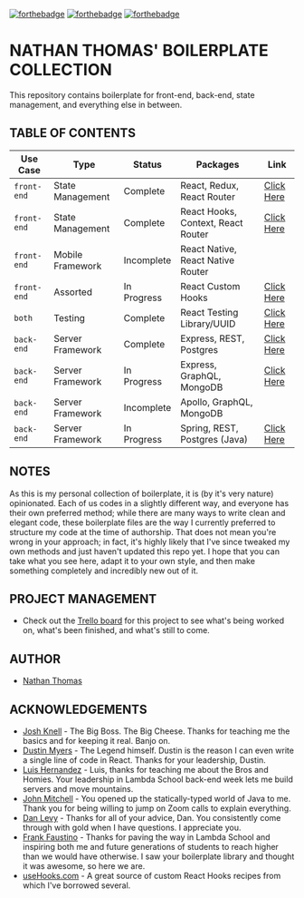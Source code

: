 [![forthebadge](https://forthebadge.com/images/badges/made-with-crayons.svg)](https://forthebadge.com) [![forthebadge](https://forthebadge.com/images/badges/compatibility-club-penguin.svg)](https://forthebadge.com) [![forthebadge](https://forthebadge.com/images/badges/no-ragrets.svg)](https://forthebadge.com)

# NATHAN THOMAS' BOILERPLATE COLLECTION

This repository contains boilerplate for front-end, back-end, state management, and everything else in between.

## TABLE OF CONTENTS

| Use Case    | Type             | Status      | Packages                           | Link                                    |
| ----------- | ---------------- | ----------- | ---------------------------------- | --------------------------------------- |
| `front-end` | State Management | Complete    | React, Redux, React Router         | [Click Here](./React-Redux)             |
| `front-end` | State Management | Complete    | React Hooks, Context, React Router | [Click Here](./React-Hooks-Context)     |
| `front-end` | Mobile Framework | Incomplete  | React Native, React Native Router  |                                         |
| `front-end` | Assorted         | In Progress | React Custom Hooks                 | [Click Here](./React-Custom-Hooks)      |
| `both`      | Testing          | Complete    | React Testing Library/UUID         | [Click Here](./Custom-Testing-Utils)    |
| `back-end`  | Server Framework | Complete    | Express, REST, Postgres            | [Click Here](./Express-REST-Postgres)   |
| `back-end`  | Server Framework | In Progress | Express, GraphQL, MongoDB          | [Click Here](./Express-GraphQL-MongoDB) |
| `back-end`  | Server Framework | Incomplete  | Apollo, GraphQL, MongoDB           |                                         |
| `back-end`  | Server Framework | In Progress | Spring, REST, Postgres (Java)      | [Click Here](./Spring-Tomcat-Postgres)  |

## NOTES

As this is my personal collection of boilerplate, it is (by it's very nature) opinionated. Each of us codes in a slightly different way, and everyone has their own preferred method; while there are many ways to write clean and elegant code, these boilerplate files are the way I currently preferred to structure my code at the time of authorship. That does not mean you're wrong in your approach; in fact, it's highly likely that I've since tweaked my own methods and just haven't updated this repo yet. I hope that you can take what you see here, adapt it to your own style, and then make something completely and incredibly new out of it.

## PROJECT MANAGEMENT

- Check out the [Trello board](https://trello.com/b/FgYehhKt/boilerplate-workbench) for this project to see what's being worked on, what's been finished, and what's still to come.

## AUTHOR

- [Nathan Thomas](https://github.com/nwthomas)

## ACKNOWLEDGEMENTS

- [Josh Knell](https://github.com/BigKnell) - The Big Boss. The Big Cheese. Thanks for teaching me the basics and for keeping it real. Banjo on.
- [Dustin Myers](https://github.com/dustinmyers) - The Legend himself. Dustin is the reason I can even write a single line of code in React. Thanks for your leadership, Dustin.
- [Luis Hernandez](https://github.com/luishrd) - Luis, thanks for teaching me about the Bros and Homies. Your leadership in Lambda School back-end week lets me build servers and move mountains.
- [John Mitchell](https://github.com/jrmmba8314) - You opened up the statically-typed world of Java to me. Thank you for being willing to jump on Zoom calls to explain everything.
- [Dan Levy](https://danlevy.net/) - Thanks for all of your advice, Dan. You consistently come through with gold when I have questions. I appreciate you.
- [Frank Faustino](https://github.com/frankfaustino) - Thanks for paving the way in Lambda School and inspiring both me and future generations of students to reach higher than we would have otherwise. I saw your boilerplate library and thought it was awesome, so here we are.
- [useHooks.com](https://usehooks.com/) - A great source of custom React Hooks recipes from which I've borrowed several.
